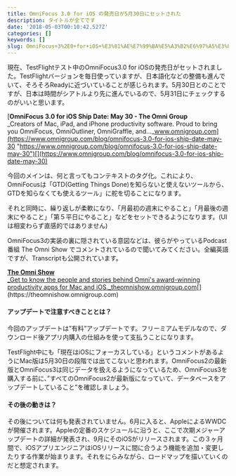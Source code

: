 ```yaml
---
title: OmniFocus 3.0 for iOS の発売日が5月30日にセットされた
description: タイトルが全てです
date: '2018-05-03T00:10:42.527Z'
categories: []
keywords: []
slug: OmniFocus+3%2E0+for+iOS+%E3%81%AE%E7%99%BA%E5%A3%B2%E6%97%A5%E3%81%8C5%E6%9C%8830%E6%97%A5%E3%81%AB%E3%82%BB%E3%83%83%E3%83%88%E3%81%95%E3%82%8C%E3...
---
```

現在、TestFlightテスト中のOmniFocus3.0 for iOSの発売日がセットされました。TestFlightバージョンを毎日使っていますが、日本語化などの整備も進んでいて、そろそろReadyに近づいていることが感じられます。5月30日とのことですが、日本は時間がシアトルより先に進んでいるので、5月31日にチェックするのがいいと思います。

[**OmniFocus 3.0 for iOS Ship Date: May 30 - The Omni Group**  
_Creators of Mac, iPad, and iPhone productivity software. Proud to bring you OmniFocus, OmniOutliner, OmniGraffle, and…_www.omnigroup.com](https://www.omnigroup.com/blog/omnifocus-3.0-for-ios-ship-date-may-30 "https://www.omnigroup.com/blog/omnifocus-3.0-for-ios-ship-date-may-30")[](https://www.omnigroup.com/blog/omnifocus-3.0-for-ios-ship-date-may-30)

今回のメインは、何と言ってもコンテキストのタグ化。これにより、OmniFocusは「GTD(Getting Things Done)を知らないと使えないツールから、GTDを知らなくても使えるツール」に舵を切ることになります。

それと同時に、繰り返しが柔軟になり、「月最初の週末にやること」「月最後の週末にやること」「第５平日にやること」などをセットできるようになります。(UIは相変わらず直感的ではありません)

OmniFocus3の実装の裏に隠されている意図などは、彼らがやっているPodcast番組 The Omni Show でコメントされているので聞いてみてください。全編英語ですが、Transcriptも公開されています。

[**The Omni Show**  
_Get to know the people and stories behind Omni's award-winning productivity apps for Mac and iOS._theomnishow.omnigroup.com](https://theomnishow.omnigroup.com "https://theomnishow.omnigroup.com")[](https://theomnishow.omnigroup.com)

#### アップデートで注意すべきこととは？

今回のアップデートは”有料”アップデートです。フリーミアムモデルなので、ダウンロード後アプリ内購入の仕組みを使って支払うことになります。

TestFlight中にも「現在はiOSにフォーカスしている」というコメントがあるようにMac版は5月30日の段階では出てこないと思われます。OmniFocus2の最新版とOmniFocus3は同じデータを扱えるようになっているため、OmniFocus3を購入する前に、”すべてのOmniFocus2が最新版になっていて、データベースをアップデートしていること”を確認しましょう。

#### その後の動きは？

その後については何も発表されていません。6月に入ると、AppleによるWWDCが開催されます。Appleの定番のスケジュールに沿うと、ここで次期メジャーアップデートの詳細が発表され、9月にそのiOSがリリースされます。この３ヶ月間で、iOSアプリエンジニアはiOSリリースに間に合うよう機能を追加・変更したりする作業が始まります。それをにらみながら、ロードマップを描いていくのだと想定されます。